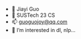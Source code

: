 - 👋 Jiayi Guo
- 🏫 SUSTech 23 CS
- 📫 guoguojoy@qq.com  
- 👀 I’m interested in dl, nlp...

  

<!---
joyguoguo/joyguoguo is a ✨ special ✨ repository because its `README.md` (this file) appears on your GitHub profile.
You can click the Preview link to take a look at your changes.
--->
